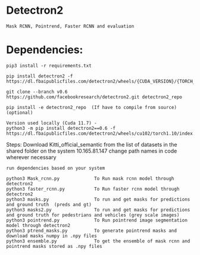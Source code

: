 # Detectron2

    Mask RCNN, Pointrend, Faster RCNN and evaluation
    
    
# Dependencies:
    pip3 install -r requirements.txt
    
    pip install detectron2 -f https://dl.fbaipublicfiles.com/detectron2/wheels/{CUDA_VERSION}/{TORCH_VERSION}/index.html
    
    git clone --branch v0.6 https://github.com/facebookresearch/detectron2.git detectron2_repo
    
    pip install -e detectron2_repo  (If have to compile from source) (optional)
    
    Version used locally (Cuda 11.7) - 
    python3 -m pip install detectron2==0.6 -f   https://dl.fbaipublicfiles.com/detectron2/wheels/cu102/torch1.10/index.html
    
    
Steps:
    Download Kitti_official_semantic from the list of datasets in the shared folder on the system 10.165.81.147
    change path names in code wherever necessary
    
    run dependencies based on your system
    
    python3 Mask_rcnn.py             To Run mask rcnn model through detectron2
    python3 faster_rcnn.py           To Run faster rcnn model through detectron2
    python3 masks.py                 To run and get masks for predictions and ground truth  (preds and gt)
    python3 masks2.py                To run and get masks for predictions and ground truth for pedestrians and vehicles (grey scale images)
    python3 pointrend.py             To Run pointrend image segmentation model through detectron2
    python3 ptrend_masks.py          To generate pointrend masks and download masks numpy in .npy files
    python3 ensemble.py              To get the ensemble of mask rcnn and pointrend masks stored as .npy files
    
